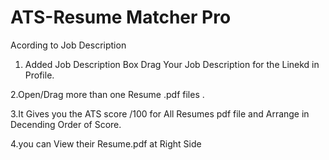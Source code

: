# ATS-Resume Matcher Pro
 Acording to Job Description
1. Added Job Description Box  Drag Your Job Description for the Linekd in Profile.
   
2.Open/Drag more than one Resume .pdf files .

3.It Gives you the ATS score /100 for All Resumes pdf file and Arrange in Decending Order of Score.

4.you can View their Resume.pdf at Right Side
